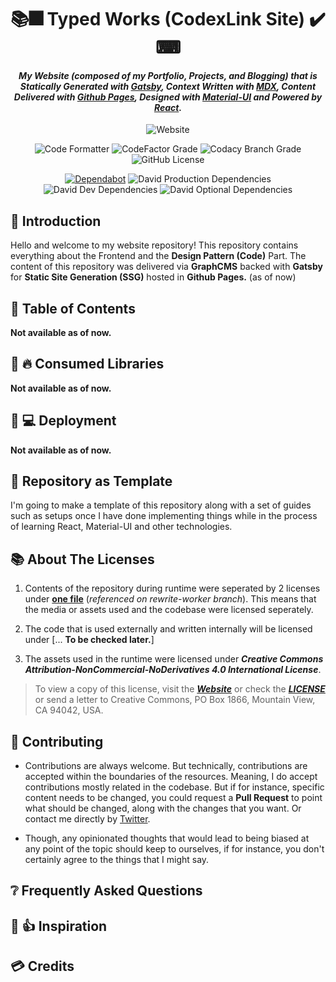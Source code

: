 <h1 align="center"> 📚🎆 Typed Works (CodexLink Site) ✔️ ⌨</h1>
<h4 align="center"><i>My Website (composed of my Portfolio, Projects, and Blogging) that is Statically Generated with <a href="https://gatsbyjs.org/">Gatsby</a>, Context Written with <a href="https://mdxjs.com/">MDX</a>, Content Delivered with <a href="https://pages.github.com/">Github Pages</a>, Designed with <a href="https://material-ui.com/">Material-UI</a> and Powered by <a href="https://reactjs.org/">React</a>.</i></h4>

<div align="center">

![Website](https://img.shields.io/website?down_color=red&down_message=Offline&label=Website%20Status&logo=gatsby&logoColor=white&up_color=brightgreen&up_message=Online&url=https%3A%2F%2Fcodexlink.github.io%2F)

</div>
<div align="center">

![Code Formatter](https://img.shields.io/badge/Code%20Formatter-Prettier-blueviolet?logo=prettier&&logoColor=white&&color=ff69b4)
![CodeFactor Grade](https://img.shields.io/codefactor/grade/github/codexlink/codexlink.github.io/worker-branch?label=CodeFactor%20Code%20Quality&logo=codefactor&logoColor=white)
![Codacy Branch Grade](https://img.shields.io/codacy/grade/cb1d8498bf654fba98104802a2e3eb5c/worker-branch?label=Codacy%20Code%20Quality&logo=codacy&logoColor=White)
![GitHub License](https://img.shields.io/github/license/CodexLink/codexlink.github.io?color=purple&label=Repo%20License)

</div>

<div align="center">

[![Dependabot](https://badgen.net/dependabot/CodexLink/codexlink.github.io?icon=dependabot)](https://badgen.net/dependabot/CodexLink/codexlink.github.io?icon=dependabot)
![David Production Dependencies](https://img.shields.io/david/codexlink/codexlink.github.io?label=Dependencies&logo=npm&logoColor=white)
![David Dev Dependencies](https://img.shields.io/david/dev/codexlink/codexlink.github.io?label=DevDependencies&logo=npm&logoColor=white)
![David Optional Dependencies](https://img.shields.io/david/optional/codexlink/codexlink.github.io?label=OptionalDependencies&logo=npm&logoColor=white)

</div>

## 💁 Introduction

Hello and welcome to my website repository! This repository contains everything about the Frontend and the **Design Pattern (Code)** Part. The content of this repository was delivered via **GraphCMS** backed with **Gatsby** for **Static Site Generation (SSG)** hosted in **Github Pages.** (as of now)

## 📑 Table of Contents

**Not available as of now.**

## 🏩 🔥 Consumed Libraries

**Not available as of now.**

## 🔂 💻 Deployment

**Not available as of now.**

## 🏡 Repository as Template

I'm going to make a template of this repository along with a set of guides such as setups once I have done implementing things while in the process of learning React, Material-UI and other technologies.

## 📚 About The Licenses

<!-- Requires More Optimization. -->
1. Contents of the repository during runtime were seperated by 2 licenses under [**one file**](https://github.com/CodexLink/codexlink.github.io/blob/rewrite-worker/LICENSE) (*referenced on rewrite-worker branch*). This means that the media or assets used and the codebase were licensed seperately.

2. The code that is used externally and written internally will be licensed under [... **To be checked later.**]

 <!-- contains the code only for the web-app itself (excluding resources such as images, typed-works, codes, and any other such of mine) are licensed under [**_GPL v3 LICENSE_**](https://github.com/CodexLink/codexlink.github.io/blob/worker-branch/LICENSE#L8). -->

3. The assets used in the runtime were licensed under **_Creative Commons Attribution-NonCommercial-NoDerivatives 4.0 International License_**.

> To view a copy of this license, visit the [**_Website_**](http://creativecommons.org/licenses/by-nc-nd/4.0/) or check the [**_LICENSE_**](https://github.com/CodexLink/codexlink.github.io/blob/worker-branch/LICENSE#L689) or send a letter to Creative Commons, PO Box 1866, Mountain View, CA 94042, USA.

## 🤝 Contributing

- Contributions are always welcome. But technically, contributions are accepted within the boundaries of the resources. Meaning, I do accept contributions mostly related in the codebase. But if for instance, specific content needs to be changed, you could request a **Pull Request** to point what should be changed, along with the changes that you want. Or contact me directly by [Twitter](https://twitter.com/@CodexLink).

- Though, any opinionated thoughts that would lead to being biased at any point of the topic should keep to ourselves, if for instance, you don't certainly agree to the things that I might say.

## ❔ Frequently Asked Questions

## 🌇 👍 Inspiration

## 💳 Credits
